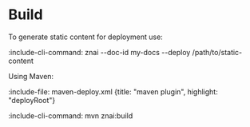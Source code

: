 # Build 

To generate static content for deployment use:

:include-cli-command: znai --doc-id my-docs --deploy /path/to/static-content

Using Maven:

:include-file: maven-deploy.xml {title: "maven plugin", highlight: "deployRoot"}

:include-cli-command: mvn znai:build
